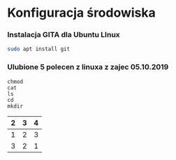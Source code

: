 # Konfiguracja środowiska 

### Instalacja GITA dla Ubuntu LInux

```sh
sudo apt install git
```

### Ulubione 5 polecen z linuxa z zajec 05.10.2019
```console
chmod
cat
ls
cd
mkdir
```
| 2        | 3           | 4  |
| ------------- |:-------------:| -----:|
|1|2|3|
|3|2|1|
